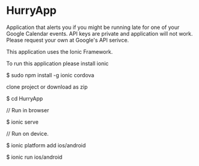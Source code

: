 # HurryApp
Application that alerts you if you might be running late for one of your Google Calendar events.
API keys are private and application will not work. Please request your own at Google's API serivce.

This application uses the Ionic Framework.

To run this application please install ionic

$ sudo npm install -g ionic cordova

clone project or download as zip

$ cd HurryApp

// Run in browser

$ ionic serve

// Run on device.

$ ionic platform add ios/android

$ ionic run ios/android
